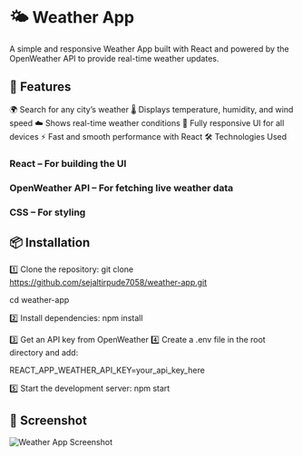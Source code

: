 # 🌤 Weather App
A simple and responsive Weather App built with React and powered by the OpenWeather API to provide real-time weather updates.

## 🚀 Features
🌍 Search for any city’s weather
🌡️ Displays temperature, humidity, and wind speed
☁️ Shows real-time weather conditions
📱 Fully responsive UI for all devices
⚡ Fast and smooth performance with React
🛠️ Technologies Used

### React – For building the UI
### OpenWeather API – For fetching live weather data
### CSS – For styling

## 📦 Installation
1️⃣ Clone the repository:
git clone https://github.com/sejaltirpude7058/weather-app.git

cd weather-app

2️⃣ Install dependencies:
npm install

3️⃣ Get an API key from OpenWeather 
4️⃣ Create a .env file in the root directory and add:

REACT_APP_WEATHER_API_KEY=your_api_key_here

5️⃣ Start the development server:
npm start

## 📸 Screenshot
![Weather App Screenshot]((https://github.com/user-attachments/assets/441d5428-9f20-481e-8553-7d66be046e1b))


